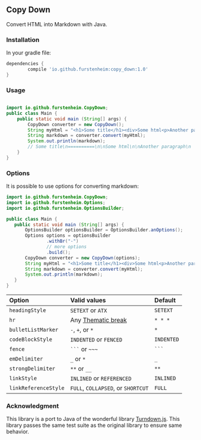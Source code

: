 ## Copy Down
Convert HTML into Markdown with Java.

### Installation
In your gradle file:

```groovy
dependencies {
        compile 'io.github.furstenheim:copy_down:1.0'
}
```

### Usage

```java

import io.github.furstenheim.CopyDown;
public class Main {
    public static void main (String[] args) {
        CopyDown converter = new CopyDown();
        String myHtml = "<h1>Some title</h1><div>Some html<p>Another paragraph</p></div>";
        String markdown = converter.convert(myHtml);
        System.out.println(markdown);
        // Some title\n==========\n\nSome html\n\nAnother paragraph\n
    }
}
```

### Options

It is possible to use options for converting markdown:

```java
import io.github.furstenheim.CopyDown;
import io.github.furstenheim.Options;
import io.github.furstenheim.OptionsBuilder;

public class Main {
   public static void main (String[] args) {
       OptionsBuilder optionsBuilder = OptionsBuilder.anOptions();
       Options options = optionsBuilder
               .withBr("-")
               // more options
               .build();
       CopyDown converter = new CopyDown(options);
       String myHtml = "<h1>Some title</h1><div>Some html<p>Another paragraph</p></div>";
       String markdown = converter.convert(myHtml);
       System.out.println(markdown);
   }
}
```


| Option                | Valid values  | Default |
| :-------------------- | :------------ | :------ |
| `headingStyle`        | `SETEXT` or `ATX` | `SETEXT`  |
| `hr`                  | Any [Thematic break](http://spec.commonmark.org/0.27/#thematic-breaks) | `* * *` |
| `bulletListMarker`    | `-`, `+`, or `*` | `*` |
| `codeBlockStyle`      | `INDENTED` or `FENCED` | `INDENTED` |
| `fence`               | ` ``` ` or `~~~` | ` ``` ` |
| `emDelimiter`         | `_` or `*` | `_` |
| `strongDelimiter`     | `**` or `__` | `**` |
| `linkStyle`           | `INLINED` or `REFERENCED` | `INLINED` |
| `linkReferenceStyle`  | `FULL`, `COLLAPSED`, or `SHORTCUT` | `FULL` |


### Acknowledgment
This library is a port to Java of the wonderful library [Turndown.js](https://github.com/domchristie/turndown). This library passes the same test suite as the original library to ensure same behavior.
